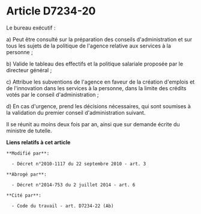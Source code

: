# Article D7234-20

Le bureau exécutif : 

a) Peut être consulté sur la préparation des conseils d'administration et sur tous les sujets de la politique de l'agence
relative aux services à la personne ; 

b) Valide le tableau des effectifs et la politique salariale proposée par le directeur général ; 

c) Attribue les subventions de l'agence en faveur de la création d'emplois et de l'innovation dans les services à la
personne, dans la limite des crédits votés par le conseil d'administration ; 

d) En cas d'urgence, prend les décisions nécessaires, qui sont soumises à la validation du premier conseil d'administration
suivant. 

Il se réunit au moins deux fois par an, ainsi que sur demande écrite du ministre de tutelle.

**Liens relatifs à cet article**

	**Modifié par**:

	  - Décret n°2010-1117 du 22 septembre 2010 - art. 3

	**Abrogé par**:

	  - Décret n°2014-753 du 2 juillet 2014 - art. 6

	**Cité par**:

	  - Code du travail - art. D7234-22 (Ab)
